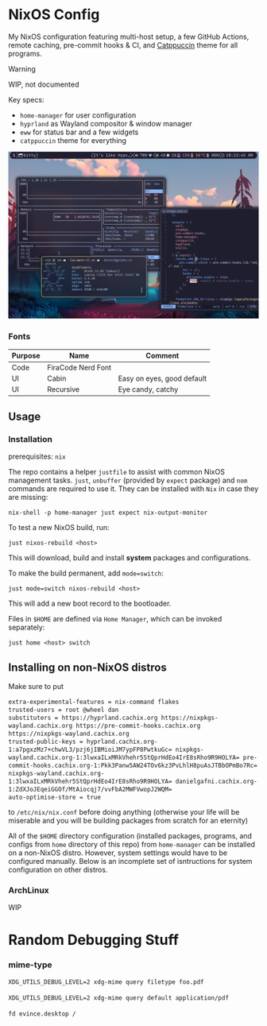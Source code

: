 # NixOS Config

My NixOS configuration featuring multi-host setup, a few GitHub Actions, remote caching, pre-commit hooks & CI, and [Catppuccin](https://catppuccin.com/) theme for all programs.


> [!WARNING]  
> WIP, not documented

Key specs:

- `home-manager` for user configuration
- `hyprland` as Wayland compositor & window manager
- `eww` for status bar and a few widgets
- `catppuccin` theme for everything

![assets/NixOS-rice.png](assets/NixOS-rice.png)


### Fonts

| Purpose | Name | Comment |
|----------|----------|-------|
| Code    | FiraCode Nerd Font | |
| UI    | Cabin   | Easy on eyes, good default |
| UI    | Recursive  | Eye candy, catchy |

## Usage

### Installation

prerequisites: `nix`

The repo contains a helper `justfile` to assist with common NixOS management tasks.
`just`, `unbuffer` (provided by `expect` package) and `nom` commands are required to use it. They can be installed with `Nix` in case they are missing:

```shell
nix-shell -p home-manager just expect nix-output-monitor
```

To test a new NixOS build, run:

```shell
just nixos-rebuild <host>
```

This will download, build and install **system** packages and configurations.

To make the build permanent, add `mode=switch`:

```shell
just mode=switch nixos-rebuild <host>
```

This will add a new boot record to the bootloader.

Files in `$HOME` are defined via `Home Manager`, which can be invoked separately:

```shell
just home <host> switch
```

## Installing on non-NixOS distros

Make sure to put 

```
extra-experimental-features = nix-command flakes
trusted-users = root @wheel dan
substituters = https://hyprland.cachix.org https://nixpkgs-wayland.cachix.org https://pre-commit-hooks.cachix.org https://nixpkgs-wayland.cachix.org
trusted-public-keys = hyprland.cachix.org-1:a7pgxzMz7+chwVL3/pzj6jIBMioiJM7ypFP8PwtkuGc= nixpkgs-wayland.cachix.org-1:3lwxaILxMRkVhehr5StQprHdEo4IrE8sRho9R9HOLYA= pre-commit-hooks.cachix.org-1:Pkk3Panw5AW24TOv6kz3PvLhlH8puAsJTBbOPmBo7Rc= nixpkgs-wayland.cachix.org-1:3lwxaILxMRkVhehr5StQprHdEo4IrE8sRho9R9HOLYA= danielgafni.cachix.org-1:ZdXJoJEqeiGGOf/MtAiocqj7/vvFbA2MWFVwopJ2WQM=
auto-optimise-store = true
```

to `/etc/nix/nix.conf` before doing anything (otherwise your life will be miserable and you will be building packages from scratch for an eternity)

All of the `$HOME` directory configuration (installed packages, programs, and configs from `home` directory of this repo) from `home-manager` can be installed on a non-NixOS distro. However, system settings would have to be configured manually. Below is an incomplete set of isntructions for system configuration on other distros.

### ArchLinux

WIP

# Random Debugging Stuff

### mime-type

```shell
XDG_UTILS_DEBUG_LEVEL=2 xdg-mime query filetype foo.pdf

XDG_UTILS_DEBUG_LEVEL=2 xdg-mime query default application/pdf

fd evince.desktop /
```
